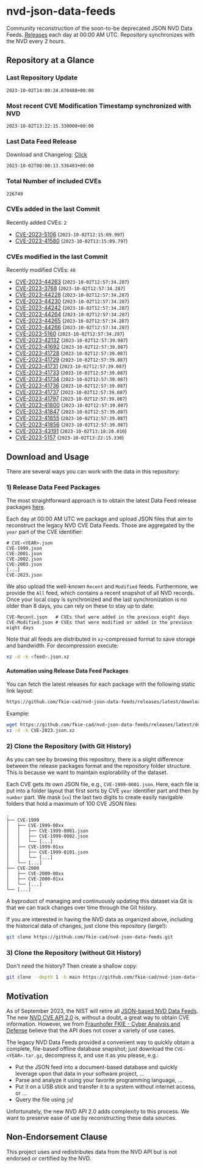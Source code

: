 # nvd-json-data-feeds

Community reconstruction of the soon-to-be deprecated JSON NVD Data Feeds. 
[Releases](https://github.com/fkie-cad/nvd-json-data-feeds/releases/latest) each day at 00:00 AM UTC.
Repository synchronizes with the NVD every 2 hours.

## Repository at a Glance

### Last Repository Update

```plain
2023-10-02T14:00:24.670488+00:00
```

### Most recent CVE Modification Timestamp synchronized with NVD

```plain
2023-10-02T13:22:15.330000+00:00
```

### Last Data Feed Release

Download and Changelog: [Click](https://github.com/fkie-cad/nvd-json-data-feeds/releases/latest)

```plain
2023-10-02T00:00:13.536483+00:00
```

### Total Number of included CVEs

```plain
226749
```

### CVEs added in the last Commit

Recently added CVEs: `2`

* [CVE-2023-5106](CVE-2023/CVE-2023-51xx/CVE-2023-5106.json) (`2023-10-02T12:15:09.997`)
* [CVE-2023-41580](CVE-2023/CVE-2023-415xx/CVE-2023-41580.json) (`2023-10-02T13:15:09.797`)


### CVEs modified in the last Commit

Recently modified CVEs: `40`

* [CVE-2023-44263](CVE-2023/CVE-2023-442xx/CVE-2023-44263.json) (`2023-10-02T12:57:34.287`)
* [CVE-2023-3768](CVE-2023/CVE-2023-37xx/CVE-2023-3768.json) (`2023-10-02T12:57:34.287`)
* [CVE-2023-44228](CVE-2023/CVE-2023-442xx/CVE-2023-44228.json) (`2023-10-02T12:57:34.287`)
* [CVE-2023-44230](CVE-2023/CVE-2023-442xx/CVE-2023-44230.json) (`2023-10-02T12:57:34.287`)
* [CVE-2023-44242](CVE-2023/CVE-2023-442xx/CVE-2023-44242.json) (`2023-10-02T12:57:34.287`)
* [CVE-2023-44264](CVE-2023/CVE-2023-442xx/CVE-2023-44264.json) (`2023-10-02T12:57:34.287`)
* [CVE-2023-44265](CVE-2023/CVE-2023-442xx/CVE-2023-44265.json) (`2023-10-02T12:57:34.287`)
* [CVE-2023-44266](CVE-2023/CVE-2023-442xx/CVE-2023-44266.json) (`2023-10-02T12:57:34.287`)
* [CVE-2023-5160](CVE-2023/CVE-2023-51xx/CVE-2023-5160.json) (`2023-10-02T12:57:34.287`)
* [CVE-2023-42132](CVE-2023/CVE-2023-421xx/CVE-2023-42132.json) (`2023-10-02T12:57:39.087`)
* [CVE-2023-41692](CVE-2023/CVE-2023-416xx/CVE-2023-41692.json) (`2023-10-02T12:57:39.087`)
* [CVE-2023-41728](CVE-2023/CVE-2023-417xx/CVE-2023-41728.json) (`2023-10-02T12:57:39.087`)
* [CVE-2023-41729](CVE-2023/CVE-2023-417xx/CVE-2023-41729.json) (`2023-10-02T12:57:39.087`)
* [CVE-2023-41731](CVE-2023/CVE-2023-417xx/CVE-2023-41731.json) (`2023-10-02T12:57:39.087`)
* [CVE-2023-41733](CVE-2023/CVE-2023-417xx/CVE-2023-41733.json) (`2023-10-02T12:57:39.087`)
* [CVE-2023-41734](CVE-2023/CVE-2023-417xx/CVE-2023-41734.json) (`2023-10-02T12:57:39.087`)
* [CVE-2023-41736](CVE-2023/CVE-2023-417xx/CVE-2023-41736.json) (`2023-10-02T12:57:39.087`)
* [CVE-2023-41737](CVE-2023/CVE-2023-417xx/CVE-2023-41737.json) (`2023-10-02T12:57:39.087`)
* [CVE-2023-41797](CVE-2023/CVE-2023-417xx/CVE-2023-41797.json) (`2023-10-02T12:57:39.087`)
* [CVE-2023-41800](CVE-2023/CVE-2023-418xx/CVE-2023-41800.json) (`2023-10-02T12:57:39.087`)
* [CVE-2023-41847](CVE-2023/CVE-2023-418xx/CVE-2023-41847.json) (`2023-10-02T12:57:39.087`)
* [CVE-2023-41855](CVE-2023/CVE-2023-418xx/CVE-2023-41855.json) (`2023-10-02T12:57:39.087`)
* [CVE-2023-41856](CVE-2023/CVE-2023-418xx/CVE-2023-41856.json) (`2023-10-02T12:57:39.087`)
* [CVE-2023-43191](CVE-2023/CVE-2023-431xx/CVE-2023-43191.json) (`2023-10-02T13:18:20.010`)
* [CVE-2023-5157](CVE-2023/CVE-2023-51xx/CVE-2023-5157.json) (`2023-10-02T13:22:15.330`)


## Download and Usage

There are several ways you can work with the data in this repository:

### 1) Release Data Feed Packages

The most straightforward approach is to obtain the latest Data Feed release packages [here](https://github.com/fkie-cad/nvd-json-data-feeds/releases/latest).

Each day at 00:00 AM UTC we package and upload JSON files that aim to reconstruct the legacy NVD CVE Data Feeds.
Those are aggregated by the `year` part of the CVE identifier:

```
# CVE-<YEAR>.json
CVE-1999.json
CVE-2001.json
CVE-2002.json
CVE-2003.json
[...]
CVE-2023.json
```

We also upload the well-known `Recent` and `Modified` feeds.
Furthermore, we provide the `All` feed, which contains a recent snapshot of all NVD records.
Once your local copy is synchronized and the last synchronization is no older than 8 days, you can rely on these to stay up to date:

```plain
CVE-Recent.json   # CVEs that were added in the previous eight days
CVE-Modified.json # CVEs that were modified or added in the previous eight days
```

Note that all feeds are distributed in `xz`-compressed format to save storage and bandwidth.
For decompression execute:

```sh
xz -d -k <feed>.json.xz
```


#### Automation using Release Data Feed Packages

You can fetch the latest releases for each package with the following static link layout:

```sh
https://github.com/fkie-cad/nvd-json-data-feeds/releases/latest/download/CVE-<YEAR>.json.xz
```

Example:

```sh
wget https://github.com/fkie-cad/nvd-json-data-feeds/releases/latest/download/CVE-2023.json.xz
xz -d -k CVE-2023.json.xz
```

### 2) Clone the Repository (with Git History)

As you can see by browsing this repository, there is a slight difference between the release packages format and the repository folder structure.
This is because we want to maintain explorability of the dataset.

Each CVE gets its own JSON file, e.g., `CVE-1999-0001.json`.
Here, each file is put into a folder layout that first sorts by CVE `year` identifier part and then by `number` part.
We mask (`xx`) the last two digits to create easily navigable folders that hold a maximum of 100 CVE JSON files:

```plain
.
├── CVE-1999
│   ├── CVE-1999-00xx
│   │   ├── CVE-1999-0001.json
│   │   ├── CVE-1999-0002.json
│   │   └── [...]
│   ├── CVE-1999-01xx
│   │   ├── CVE-1999-0101.json
│   │   └── [...]
│   └── [...]
├── CVE-2000
│   ├── CVE-2000-00xx
│   ├── CVE-2000-01xx
│   └── [...]
└── [...]
```

A byproduct of managing and continuously updating this dataset via Git is that we can track changes over time through the Git history.

If you are interested in having the NVD data as organized above, including the historical data of changes, just clone this repository (large!):

```sh
git clone https://github.com/fkie-cad/nvd-json-data-feeds.git
```

### 3) Clone the Repository (without Git History)

Don't need the history? Then create a shallow copy:

```sh
git clone --depth 1 -b main https://github.com/fkie-cad/nvd-json-data-feeds.git
```

## Motivation

As of September 2023, the NIST will retire all [JSON-based NVD Data Feeds](https://nvd.nist.gov/vuln/data-feeds#divRetirementBanner-1).
The new [NVD CVE API 2.0](https://nvd.nist.gov/developers/vulnerabilities) is, without a doubt, a great way to obtain CVE information.
However, we from [Fraunhofer FKIE - Cyber Analysis and Defense](https://www.fkie.fraunhofer.de/en/departments/cad.html) believe that the API does not cover a variety of use cases.

The legacy NVD Data Feeds provided a convenient way to quickly obtain a complete, file-based offline database snapshot; just download the `CVE-<YEAR>.tar.gz`, decompress it, and use it as you please, e.g.:

* Put the JSON feed into a document-based database and quickly leverage upon that data in your software project, ...
* Parse and analyze it using your favorite programming language, ...
* Put it on a USB stick and transfer it to a system without internet access, or ...
* Query the file using `jq`!

Unfortunately, the new NVD API 2.0 adds complexity to this process.
We want to preserve ease of use by reconstructing these data sources.

## Non-Endorsement Clause

This project uses and redistributes data from the NVD API but is not endorsed or certified by the NVD.